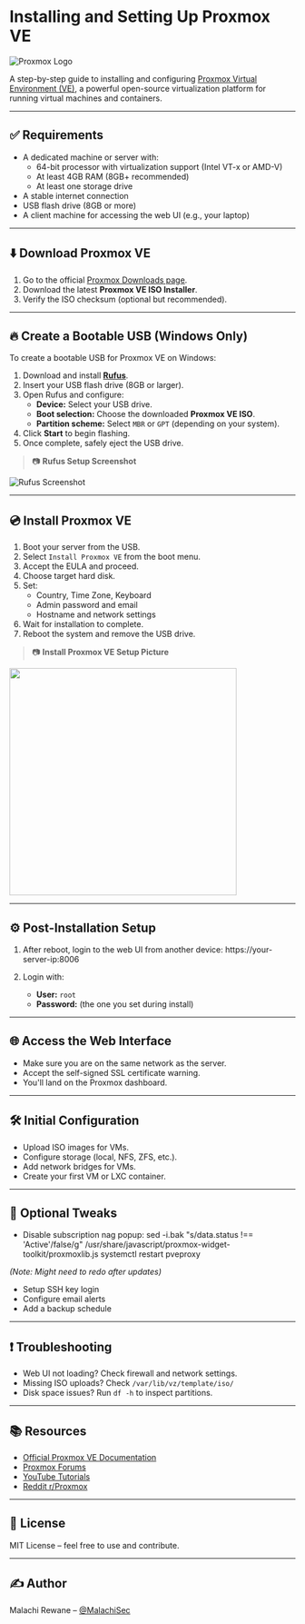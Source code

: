 # Installing and Setting Up Proxmox VE

![Proxmox Logo](https://upload.wikimedia.org/wikipedia/commons/thumb/9/92/Logo_Proxmox.svg/2560px-Logo_Proxmox.svg.png)

A step-by-step guide to installing and configuring [Proxmox Virtual Environment (VE)](https://www.proxmox.com/en/proxmox-ve), a powerful open-source virtualization platform for running virtual machines and containers.

---

## ✅ Requirements

- A dedicated machine or server with:
  - 64-bit processor with virtualization support (Intel VT-x or AMD-V)
  - At least 4GB RAM (8GB+ recommended)
  - At least one storage drive
- A stable internet connection
- USB flash drive (8GB or more)
- A client machine for accessing the web UI (e.g., your laptop)

---

## ⬇️ Download Proxmox VE

1. Go to the official [Proxmox Downloads page](https://www.proxmox.com/en/downloads).
2. Download the latest **Proxmox VE ISO Installer**.
3. Verify the ISO checksum (optional but recommended).

---

## 🔥 Create a Bootable USB (Windows Only)

To create a bootable USB for Proxmox VE on Windows:

1. Download and install [**Rufus**](https://rufus.ie/en/).
2. Insert your USB flash drive (8GB or larger).
3. Open Rufus and configure:
   - **Device:** Select your USB drive.
   - **Boot selection:** Choose the downloaded **Proxmox VE ISO**.
   - **Partition scheme:** Select `MBR` or `GPT` (depending on your system).
4. Click **Start** to begin flashing.
5. Once complete, safely eject the USB drive.

> 📷 **Rufus Setup Screenshot**

![Rufus Screenshot](https://i.imgur.com/ZjNwPlU.png)

---

## 💿 Install Proxmox VE

1. Boot your server from the USB.
2. Select `Install Proxmox VE` from the boot menu.
3. Accept the EULA and proceed.
4. Choose target hard disk.
5. Set:
   - Country, Time Zone, Keyboard
   - Admin password and email
   - Hostname and network settings
6. Wait for installation to complete.
7. Reboot the system and remove the USB drive.

> 📷 **Install Proxmox VE Setup Picture**
<img src="https://i.imgur.com/VMfnjNx.jpeg" width="400" height="400" />

---

## ⚙️ Post-Installation Setup

1. After reboot, login to the web UI from another device: https://your-server-ip:8006

2. Login with:
   - **User:** `root`
   - **Password:** (the one you set during install)

---

## 🌐 Access the Web Interface

- Make sure you are on the same network as the server.
- Accept the self-signed SSL certificate warning.
- You'll land on the Proxmox dashboard.

---

## 🛠️ Initial Configuration

- Upload ISO images for VMs.
- Configure storage (local, NFS, ZFS, etc.).
- Add network bridges for VMs.
- Create your first VM or LXC container.

---

## 🧰 Optional Tweaks

- Disable subscription nag popup: sed -i.bak "s/data.status !== 'Active'/false/g" /usr/share/javascript/proxmox-widget-toolkit/proxmoxlib.js
systemctl restart pveproxy

*(Note: Might need to redo after updates)*

- Setup SSH key login
- Configure email alerts
- Add a backup schedule

---

## ❗ Troubleshooting

- Web UI not loading? Check firewall and network settings.
- Missing ISO uploads? Check `/var/lib/vz/template/iso/`
- Disk space issues? Run `df -h` to inspect partitions.

---

## 📚 Resources

- [Official Proxmox VE Documentation](https://pve.proxmox.com/wiki/Main_Page)
- [Proxmox Forums](https://forum.proxmox.com/)
- [YouTube Tutorials](https://www.youtube.com/results?search_query=proxmox+ve+setup)
- [Reddit r/Proxmox](https://www.reddit.com/r/Proxmox/)

---

## 🧾 License

MIT License – feel free to use and contribute.

---

## ✍️ Author

Malachi Rewane – [@MalachiSec](https://github.com/MalachiSec)

